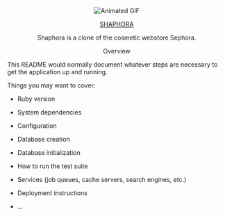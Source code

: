 
<p align="center">
  <img src="https://github.com/shannale/Shaphora/blob/main/makeup.gif" alt="Animated GIF">
</p>

<div align="center">
  <a href="https://shaphora-e331876b9fde.herokuapp.com/">SHAPHORA</a>
</div>

<p align="center">
  Shaphora is a clone of the cosmetic webstore Sephora.
</p>

<div align="center">
  Overview
</div>



This README would normally document whatever steps are necessary to get the
application up and running.

Things you may want to cover:

* Ruby version

* System dependencies

* Configuration

* Database creation

* Database initialization

* How to run the test suite

* Services (job queues, cache servers, search engines, etc.)

* Deployment instructions

* ...
